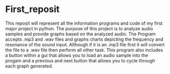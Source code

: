 # First_reposit
This reposit will represent all the information programs and code of my first major project in python.
The purpose of this project is to analyze audio samples and provide graphs based on the analyzed audio.
The Program accepts .mp3 and .wav files and graphs charts depicting the frequency and resonance of the sound input.
Although if it is an .mp3 file first it will convert the file to a .wav file then perform all other task.
This program also includes a button within a gui that allows you to load an audio sample into the progam and a previous and next button that allows you to cycle through each graph generated.

